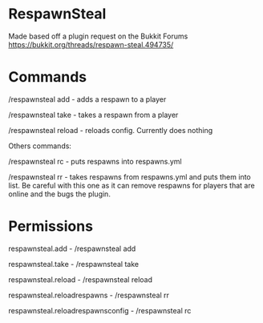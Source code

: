 # RespawnSteal
Made based off a plugin request on the Bukkit Forums https://bukkit.org/threads/respawn-steal.494735/

# Commands
/respawnsteal add <player name> - adds a respawn to a player

/respawnsteal take <player name> - takes a respawn from a player

/respawnsteal reload - reloads config. Currently does nothing

Others commands:

/respawnsteal rc - puts respawns into respawns.yml


/respawnsteal rr - takes respawns from respawns.yml and puts them into list. Be careful with this one as it can remove respawns for players that are online and the bugs the plugin.

# Permissions

respawnsteal.add - /respawnsteal add

respawnsteal.take - /respawnsteal take

respawnsteal.reload - /respawnsteal reload

respawnsteal.reloadrespawns - /respawnsteal rr

respawnsteal.reloadrespawnsconfig - /respawnsteal rc
